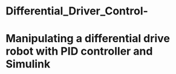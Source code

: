 # Differential_Driver_Control-
# Manipulating a differential drive robot with PID controller and Simulink 
